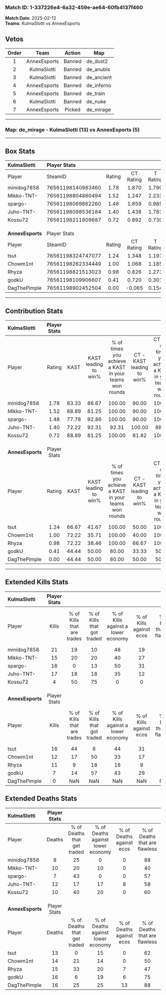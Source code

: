 ### Match ID: 1-337226e4-6a32-459e-ae64-60fb4137f460  
**Match Date**: 2025-02-12  
**Teams**: KulmaSlotti vs AnnexEsports  

## Vetos  

| Order | Team | Action | Map |
| :---: | :--: | :----: | --- |
| 1 | AnnexEsports | Banned | de_dust2 |
| 2 | KulmaSlotti | Banned | de_anubis |
| 3 | KulmaSlotti | Banned | de_ancient |
| 4 | AnnexEsports | Banned | de_inferno |
| 5 | AnnexEsports | Banned | de_train |
| 6 | KulmaSlotti | Banned | de_nuke |
| 7 | AnnexEsports | Picked | de_mirage |

---  

### **Map**: de_mirage - KulmaSlotti (13) vs AnnexEsports (5)  
---  

## Box Stats  

| **KulmaSlotti**  | Player Stats      |        |           |          |       |       |       |         |        |      |     |
| :- | :- | :-: | :-: | :-: | :-: | :-: | :-: | :-: | :-: | :-: | :-: |
| Player           | SteamID           | Rating | CT Rating | T Rating | KAST  |  ADR  | Kills | Assists | Deaths | K/D  | HS% |
| minidog7858      | 76561198140983460 |  1.78  |   1.870   |  1.790   | 83.33 | 102.3 |  21   |    2    |   8    | 2.63 | 47  |
| Mikko-TNT-       | 76561198804860494 |  1.52  |   1.247   |  2.233   | 88.89 | 107.2 |  15   |    7    |   10   | 1.50 | 33  |
| spargo-          | 76561198069862260 |  1.48  |   1.859   |  0.985   | 77.78 | 84.8  |  16   |    3    |   7    | 2.29 | 50  |
| Juho-TNT-        | 76561198098536184 |  1.40  |   1.438   |  1.783   | 72.22 | 99.3  |  17   |    5    |   12   | 1.42 | 70  |
| Kossu72          | 76561198211809687 |  0.72  |   0.892   |  0.730   | 88.89 | 28.4  |   4   |    4    |   10   | 0.40 | 25  |
|                  |                   |        |           |          |       |       |       |         |        |      |     |
|                  |                   |        |           |          |       |       |       |         |        |      |     |
|                  |                   |        |           |          |       |       |       |         |        |      |     |
| **AnnexEsports** | Player Stats      |        |           |          |       |       |       |         |        |      |     |
| Player           | SteamID           | Rating | CT Rating | T Rating | KAST  |  ADR  | Kills | Assists | Deaths | K/D  | HS% |
| tsut             | 76561198324747077 |  1.24  |   1.348   |  1.191   | 66.67 | 93.9  |  16   |    2    |   13   | 1.23 | 43  |
| Chowm1nt         | 76561198262334449 |  1.00  |   1.068   |  1.185   | 72.22 | 74.2  |  12   |    3    |   14   | 0.86 | 58  |
| Rhyza            | 76561198821513023 |  0.98  |   0.826   |  1.273   | 72.22 | 82.7  |  11   |    7    |   15   | 0.73 | 72  |
| godkU            | 76561198109906607 |  0.41  |   0.720   |  0.301   | 44.44 | 47.5  |   7   |    2    |   16   | 0.44 | 42  |
| DagThePimple     | 76561198902452504 |  0.00  |  -0.065   |  0.154   | 44.44 | 12.2  |   0   |    2    |   16   | 0.00 |  0  |
---  

## Contribution Stats  

| **KulmaSlotti**  | Player Stats |       |                      |                                                        |                           |                                                             |                          |                                                            |
| :- | :-: | :-: | :-: | :-: | :-: | :-: | :-: | :-: |
| Player           |    Rating    | KAST  | KAST leading to win% | % of times you achieve a KAST in your teams won rounds | CT - KAST leading to win% | CT - % of times you achieve a KAST in your teams won rounds | T - KAST leading to win% | T - % of times you achieve a KAST in your teams won rounds |
| minidog7858      |     1.78     | 83.33 |        86.67         |                         100.00                         |           90.00           |                           100.00                            |          80.00           |                           100.00                           |
| Mikko-TNT-       |     1.52     | 88.89 |        81.25         |                         100.00                         |           90.00           |                           100.00                            |          66.67           |                           100.00                           |
| spargo-          |     1.48     | 77.78 |        92.86         |                         100.00                         |           90.00           |                           100.00                            |          100.00          |                           100.00                           |
| Juho-TNT-        |     1.40     | 72.22 |        92.31         |                         92.31                          |          100.00           |                            88.89                            |          80.00           |                           100.00                           |
| Kossu72          |     0.72     | 88.89 |        81.25         |                         100.00                         |           81.82           |                           100.00                            |          80.00           |                           100.00                           |
|                  |              |       |                      |                                                        |                           |                                                             |                          |                                                            |
|                  |              |       |                      |                                                        |                           |                                                             |                          |                                                            |
|                  |              |       |                      |                                                        |                           |                                                             |                          |                                                            |
| **AnnexEsports** | Player Stats |       |                      |                                                        |                           |                                                             |                          |                                                            |
| Player           |    Rating    | KAST  | KAST leading to win% | % of times you achieve a KAST in your teams won rounds | CT - KAST leading to win% | CT - % of times you achieve a KAST in your teams won rounds | T - KAST leading to win% | T - % of times you achieve a KAST in your teams won rounds |
| tsut             |     1.24     | 66.67 |        41.67         |                         100.00                         |           50.00           |                           100.00                            |          37.50           |                           100.00                           |
| Chowm1nt         |     1.00     | 72.22 |        35.71         |                         100.00                         |           40.00           |                           100.00                            |          33.33           |                           100.00                           |
| Rhyza            |     0.98     | 72.22 |        38.46         |                         100.00                         |           66.67           |                           100.00                            |          30.00           |                           100.00                           |
| godkU            |     0.41     | 44.44 |        50.00         |                         80.00                          |           33.33           |                            50.00                            |          60.00           |                           100.00                           |
| DagThePimple     |     0.00     | 44.44 |        50.00         |                         80.00                          |           50.00           |                            50.00                            |          50.00           |                           100.00                           |
---  

## Extended Kills Stats  

| **KulmaSlotti**  | Player Stats |                            |                            |                                    |                         |                              |                                 |                                       |                    |           |
| :- | :-: | :-: | :-: | :-: | :-: | :-: | :-: | :-: | :-: | :-: |
| Player           |    Kills     | % of Kills that are trades | % of Kills that got traded | % of Kills against a lower economy | % of Kills against ecos | % of Kills that are flawless | % of Kills that are close duels | % of Kills that are assisted by flash | Pistol Round Kills | AWP Kills |
| minidog7858      |      21      |             19             |             10             |                 48                 |           19            |              62              |               10                |                   5                   |         1          |     0     |
| Mikko-TNT-       |      15      |             20             |             20             |                 40                 |           27            |              67              |                7                |                   0                   |         3          |     0     |
| spargo-          |      16      |             0              |             13             |                 50                 |           31            |              75              |                6                |                   0                   |         1          |     8     |
| Juho-TNT-        |      17      |             18             |             18             |                 35                 |           12            |              71              |                0                |                   0                   |         5          |     0     |
| Kossu72          |      4       |             50             |             75             |                 0                  |            0            |              50              |                0                |                   0                   |         0          |     0     |
|                  |              |                            |                            |                                    |                         |                              |                                 |                                       |                    |           |
|                  |              |                            |                            |                                    |                         |                              |                                 |                                       |                    |           |
|                  |              |                            |                            |                                    |                         |                              |                                 |                                       |                    |           |
| **AnnexEsports** | Player Stats |                            |                            |                                    |                         |                              |                                 |                                       |                    |           |
| Player           |    Kills     | % of Kills that are trades | % of Kills that got traded | % of Kills against a lower economy | % of Kills against ecos | % of Kills that are flawless | % of Kills that are close duels | % of Kills that are assisted by flash | Pistol Round Kills | AWP Kills |
| tsut             |      16      |             44             |             6              |                 44                 |           31            |              56              |                0                |                   0                   |         3          |     0     |
| Chowm1nt         |      12      |             17             |             50             |                 33                 |           17            |              67              |                0                |                   0                   |         0          |     0     |
| Rhyza            |      11      |             9              |             18             |                 18                 |            9            |              55              |                0                |                   9                   |         2          |     0     |
| godkU            |      7       |             14             |             57             |                 43                 |           29            |              57              |                0                |                  14                   |         0          |     0     |
| DagThePimple     |      0       |            NaN             |            NaN             |                NaN                 |           NaN           |             NaN              |               NaN               |                  NaN                  |        null        |   null    |
## Extended Deaths Stats  

| **KulmaSlotti**  | Player Stats |                             |                                   |                          |                               |                            |                           |               |
| :- | :-: | :-: | :-: | :-: | :-: | :-: | :-: | :-: |
| Player           |    Deaths    | % of Deaths that get traded | % of Deaths against lower economy | % of Deaths against ecos | % of Deaths that are flawless | % of Deaths that are close | % of Deaths while blinded | Deaths to AWP |
| minidog7858      |      8       |             25              |                 0                 |            0             |              88               |             0              |             0             |       0       |
| Mikko-TNT-       |      10      |             20              |                10                 |            0             |              40               |             0              |             0             |       0       |
| spargo-          |      7       |             43              |                 0                 |            0             |              57               |             0              |             0             |       0       |
| Juho-TNT-        |      12      |             17              |                17                 |            8             |              58               |             0              |             8             |       0       |
| Kossu72          |      10      |             40              |                20                 |            0             |              60               |             0              |            10             |       0       |
|                  |              |                             |                                   |                          |                               |                            |                           |               |
|                  |              |                             |                                   |                          |                               |                            |                           |               |
|                  |              |                             |                                   |                          |                               |                            |                           |               |
| **AnnexEsports** | Player Stats |                             |                                   |                          |                               |                            |                           |               |
| Player           |    Deaths    | % of Deaths that get traded | % of Deaths against lower economy | % of Deaths against ecos | % of Deaths that are flawless | % of Deaths that are close | % of Deaths while blinded | Deaths to AWP |
| tsut             |      13      |              0              |                15                 |            0             |              62               |             15             |             0             |       4       |
| Chowm1nt         |      14      |             21              |                14                 |            0             |              50               |             7              |             0             |       1       |
| Rhyza            |      15      |             33              |                20                 |            7             |              47               |             7              |             0             |       2       |
| godkU            |      16      |              6              |                19                 |            6             |              75               |             0              |             6             |       0       |
| DagThePimple     |      16      |             25              |                25                 |            13            |              88               |             0              |             0             |       1       |
